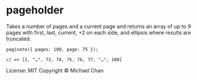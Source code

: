 # pageholder

Takes a number of pages and a current page and returns an array of up to 9 pages with first, last, current, +2 on each side, and ellipsis where results are truncated.

```
paginate({ pages: 100, page: 75 });

// => [1, "…", 73, 74, 75, 76, 77, "…", 100]
```

License: MIT
Copyright &copy; Michael Chan
